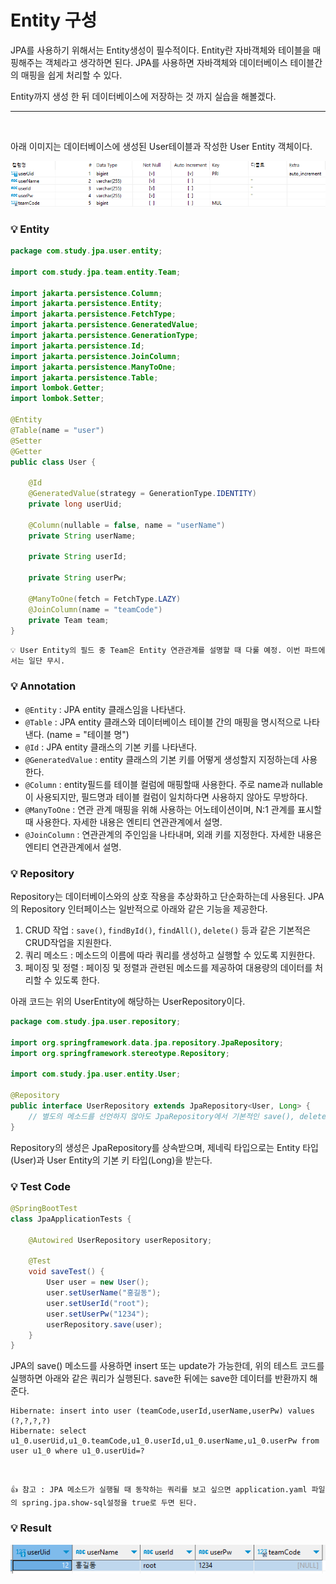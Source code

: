 # Entity 구성
JPA를 사용하기 위해서는 Entity생성이 필수적이다. Entity란 자바객체와 테이블을 매핑해주는 객체라고 생각하면 된다. JPA를 사용하면 자바객체와 데이터베이스 테이블간의 매핑을 쉽게 처리할 수 있다.

Entity까지 생성 한 뒤 데이터베이스에 저장하는 것 까지 실습을 해볼겠다.

***
<br/>

아래 이미지는 데이터베이스에 생성된 User테이블과 작성한 User Entity 객체이다.

![UserTable](./image/UserTable.png)


### 💡 Entity
```Java
package com.study.jpa.user.entity;

import com.study.jpa.team.entity.Team;

import jakarta.persistence.Column;
import jakarta.persistence.Entity;
import jakarta.persistence.FetchType;
import jakarta.persistence.GeneratedValue;
import jakarta.persistence.GenerationType;
import jakarta.persistence.Id;
import jakarta.persistence.JoinColumn;
import jakarta.persistence.ManyToOne;
import jakarta.persistence.Table;
import lombok.Getter;
import lombok.Setter;

@Entity
@Table(name = "user")
@Setter
@Getter
public class User {

    @Id
    @GeneratedValue(strategy = GenerationType.IDENTITY)
    private long userUid;

    @Column(nullable = false, name = "userName")
    private String userName;

    private String userId;

    private String userPw;

    @ManyToOne(fetch = FetchType.LAZY)
    @JoinColumn(name = "teamCode")
    private Team team;
}
```

    💡 User Entity의 필드 중 Team은 Entity 연관관계를 설명할 때 다룰 예정. 이번 파트에서는 일단 무시.


### 💡 Annotation
- `@Entity` : JPA entity 클래스임을 나타낸다.
- `@Table` : JPA entity 클래스와 데이터베이스 테이블 간의 매핑을 명시적으로 나타낸다. (name = "테이블 명")
- `@Id` : JPA entity 클래스의 기본 키를 나타낸다.
- `@GeneratedValue` : entity 클래스의 기본 키를 어떻게 생성할지 지정하는데 사용한다.
- `@Column` : entity필드를 테이블 컬럼에 매핑할때 사용한다. 주로 name과 nullable이 사용되지만, 필드명과 테이블 컬럼이 일치하다면 사용하지 않아도 무방하다.
- `@ManyToOne` : 연관 관계 매핑을 위해 사용하는 어노테이션이며, N:1 관계를 표시할 때 사용한다. 자세한 내용은 엔티티 연관관계에서 설명.
- `@JoinColumn` : 연관관계의 주인임을 나타내며, 외래 키를 지정한다. 자세한 내용은 엔티티 연관관계에서 설명.


### 💡 Repository
Repository는 데이터베이스와의 상호 작용을 추상화하고 단순화하는데 사용된다. JPA의 Repository 인터페이스는 일반적으로 아래와 같은 기능을 제공한다.
1. CRUD 작업 : `save()`, `findById()`, `findAll()`, `delete()` 등과 같은 기본적은 CRUD작업을 지원한다.
2. 쿼리 메소드 : 메소드의 이름에 따라 쿼리를 생성하고 실행할 수 있도록 지원한다.
3. 페이징 및 정렬 : 페이징 및 정렬과 관련된 메소드를 제공하여 대용량의 데이터를 처리할 수 있도록 한다.

아래 코드는 위의 UserEntity에 해당하는 UserRepository이다.
```Java
package com.study.jpa.user.repository;

import org.springframework.data.jpa.repository.JpaRepository;
import org.springframework.stereotype.Repository;

import com.study.jpa.user.entity.User;

@Repository
public interface UserRepository extends JpaRepository<User, Long> {
    // 별도의 메소드를 선언하지 않아도 JpaRepository에서 기본적인 save(), delete()등과 같은 기본적인 CRUD메소드 사용이 가능하다.
}
```
Repository의 생성은 JpaRepository를 상속받으며, 제네릭 타입으로는 Entity 타입(User)과 User Entity의 기본 키 타입(Long)을 받는다.

### 💡 Test Code
```Java
@SpringBootTest
class JpaApplicationTests {

    @Autowired UserRepository userRepository;
    
    @Test
    void saveTest() {
        User user = new User();
        user.setUserName("홍길동");
        user.setUserId("root");
        user.setUserPw("1234");
        userRepository.save(user);
    }
}
```

JPA의 save() 메소드를 사용하면 insert 또는 update가 가능한데, 위의 테스트 코드를 실행하면 아래와 같은 쿼리가 실행된다. save한 뒤에는 save한 데이터를 반환까지 해준다.

    Hibernate: insert into user (teamCode,userId,userName,userPw) values (?,?,?,?)
    Hibernate: select u1_0.userUid,u1_0.teamCode,u1_0.userId,u1_0.userName,u1_0.userPw from user u1_0 where u1_0.userUid=?

<br/>
    
    👍 참고 : JPA 메소드가 실행될 때 동작하는 쿼리를 보고 싶으면 application.yaml 파일의 spring.jpa.show-sql설정을 true로 두면 된다.
    
    



### 💡 Result

![UserAddResult](./image/UserAddResult.png)